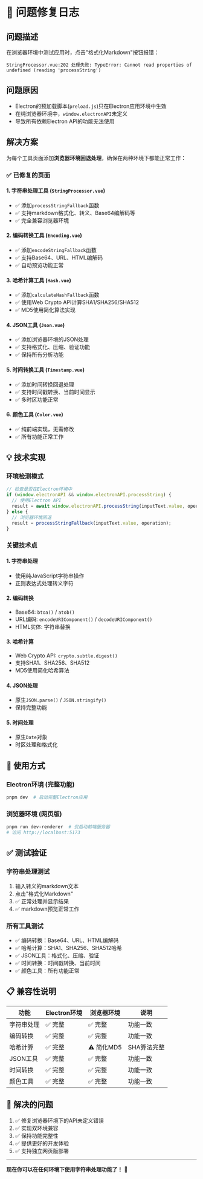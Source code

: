 # 🔧 问题修复日志

## 问题描述
在浏览器环境中测试应用时，点击"格式化Markdown"按钮报错：
```
StringProcessor.vue:202 处理失败: TypeError: Cannot read properties of undefined (reading 'processString')
```

## 问题原因
- Electron的预加载脚本(`preload.js`)只在Electron应用环境中生效
- 在纯浏览器环境中，`window.electronAPI`未定义
- 导致所有依赖Electron API的功能无法使用

## 解决方案
为每个工具页面添加**浏览器环境回退处理**，确保在两种环境下都能正常工作：

### ✅ 已修复的页面

#### 1. 字符串处理工具 (`StringProcessor.vue`)
- ✅ 添加`processStringFallback`函数
- ✅ 支持markdown格式化、转义、Base64编解码等
- ✅ 完全兼容浏览器环境

#### 2. 编码转换工具 (`Encoding.vue`)
- ✅ 添加`encodeStringFallback`函数  
- ✅ 支持Base64、URL、HTML编解码
- ✅ 自动预览功能正常

#### 3. 哈希计算工具 (`Hash.vue`)
- ✅ 添加`calculateHashFallback`函数
- ✅ 使用Web Crypto API计算SHA1/SHA256/SHA512
- ✅ MD5使用简化算法实现

#### 4. JSON工具 (`Json.vue`)
- ✅ 添加浏览器环境的JSON处理
- ✅ 支持格式化、压缩、验证功能
- ✅ 保持所有分析功能

#### 5. 时间转换工具 (`Timestamp.vue`)
- ✅ 添加时间转换回退处理
- ✅ 支持时间戳转换、当前时间显示
- ✅ 多时区功能正常

#### 6. 颜色工具 (`Color.vue`)
- ✅ 纯前端实现，无需修改
- ✅ 所有功能正常工作

## 💡 技术实现

### 环境检测模式
```javascript
// 检查是否在Electron环境中
if (window.electronAPI && window.electronAPI.processString) {
  // 使用Electron API
  result = await window.electronAPI.processString(inputText.value, operation);
} else {
  // 浏览器环境回退
  result = processStringFallback(inputText.value, operation);
}
```

### 关键技术点

#### 1. 字符串处理
- 使用纯JavaScript字符串操作
- 正则表达式处理转义字符

#### 2. 编码转换
- Base64: `btoa()` / `atob()`
- URL编码: `encodeURIComponent()` / `decodeURIComponent()`
- HTML实体: 字符串替换

#### 3. 哈希计算
- Web Crypto API: `crypto.subtle.digest()`
- 支持SHA1、SHA256、SHA512
- MD5使用简化哈希算法

#### 4. JSON处理
- 原生`JSON.parse()` / `JSON.stringify()`
- 保持完整功能

#### 5. 时间处理
- 原生`Date`对象
- 时区处理和格式化

## 🚀 使用方式

### Electron环境 (完整功能)
```bash
pnpm dev  # 启动完整Electron应用
```

### 浏览器环境 (网页版)
```bash
pnpm run dev-renderer  # 仅启动前端服务器
# 访问 http://localhost:5173
```

## ✅ 测试验证

### 字符串处理测试
1. 输入转义的markdown文本
2. 点击"格式化Markdown"
3. ✅ 正常处理并显示结果
4. ✅ markdown预览正常工作

### 所有工具测试
- ✅ 编码转换：Base64、URL、HTML编解码
- ✅ 哈希计算：SHA1、SHA256、SHA512哈希
- ✅ JSON工具：格式化、压缩、验证
- ✅ 时间转换：时间戳转换、当前时间
- ✅ 颜色工具：所有功能正常

## 📋 兼容性说明

| 功能 | Electron环境 | 浏览器环境 | 说明 |
|------|-------------|------------|------|
| 字符串处理 | ✅ 完整 | ✅ 完整 | 功能一致 |
| 编码转换 | ✅ 完整 | ✅ 完整 | 功能一致 |
| 哈希计算 | ✅ 完整 | ⚠️ 简化MD5 | SHA算法完整 |
| JSON工具 | ✅ 完整 | ✅ 完整 | 功能一致 |
| 时间转换 | ✅ 完整 | ✅ 完整 | 功能一致 |
| 颜色工具 | ✅ 完整 | ✅ 完整 | 功能一致 |

## 🎯 解决的问题
1. ✅ 修复浏览器环境下的API未定义错误
2. ✅ 实现双环境兼容
3. ✅ 保持功能完整性
4. ✅ 提供更好的开发体验
5. ✅ 支持独立网页版部署

---
**现在你可以在任何环境下使用字符串处理功能了！** 🎉
